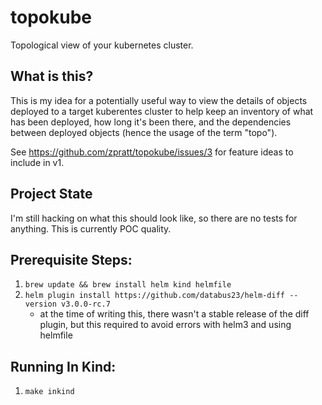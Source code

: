 # topokube
Topological view of your kubernetes cluster.

## What is this?

This is my idea for a potentially useful way to view the details of objects deployed to a target kuberentes cluster to help keep an inventory of what has been deployed, how long it's been there, and the dependencies between deployed objects (hence the usage of the term "topo").

See https://github.com/zpratt/topokube/issues/3 for feature ideas to include in v1.

## Project State

I'm still hacking on what this should look like, so there are no tests for anything. This is currently POC quality.

## Prerequisite Steps:

1. `brew update && brew install helm kind helmfile`
1. `helm plugin install https://github.com/databus23/helm-diff --version v3.0.0-rc.7`
   * at the time of writing this, there wasn't a stable release of the diff plugin, but this required to avoid errors with helm3 and using helmfile

## Running In Kind:

1. `make inkind`